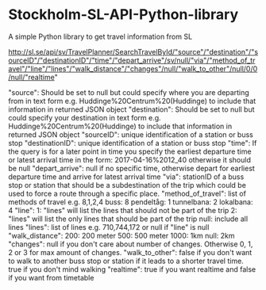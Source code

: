 # Stockholm-SL-API-Python-library
A simple Python library to get travel information from SL


http://sl.se/api/sv/TravelPlanner/SearchTravelById/"source"/"destination"/"sourceID"/"destinationID"/"time"/"depart_arrive"/sv/null/"via"/"method_of_travel"/"line"/"lines"/"walk_distance"/"changes"/null/"walk_to_other"/null/0/0/null/"realtime"

"source": Should be set to null but could specify where you are departing from in text form e.g. Huddinge%20Centrum%20(Huddinge) to include that information in returned JSON object
"destination": Should be set to null but could specify your destination in text form e.g. Huddinge%20Centrum%20(Huddinge) to include that information in returned JSON object
"sourceID": unique identification of a station or buss stop
"destinationID": unique identification of a station or buss stop
"time": If the query is for a later point in time you specify the earliest departure time or latest arrival time in the form: 2017-04-16%2012_40 otherwise it should be null
"depart_arrive": null if no specific time, otherwise depart for earliest departure time and arrive for latest arrival time
"via": stationID of a buss stop or station that should be a subdestination of the trip which could be used to force a route through a specific place.
"method_of_travel": list of methods of travel e.g. 8,1,2,4
buss: 8
pendeltåg: 1
tunnelbana: 2
lokalbana: 4
"line":
1: "lines" will list the lines that should not be part of the trip
2: "lines" will list the only lines that should be part of the trip
null: include all lines
"lines": list of lines e.g. 710,744,172 or null if "line" is null
"walk_distance":
200: 200 meter
500: 500 meter
1000: 1km
null: 2km
"changes": null if you don't care about number of changes. Otherwise 0, 1, 2 or 3 for max amount of changes.
"walk_to_other": false if you don't want to walk to another buss stop or station if it leads to a shorter travel time. true if you don't mind walking
"realtime": true if you want realtime and false if you want from timetable